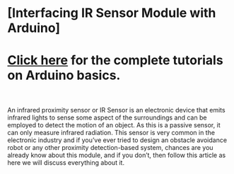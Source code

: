 # [Interfacing IR Sensor Module with Arduino]

[<h1>Click here](https://github.com/Technicalaccent) for the complete tutorials on Arduino basics.</h1>


<br>
<br>
An infrared proximity sensor or IR Sensor is an electronic device that emits infrared lights to sense some aspect of the surroundings and can be employed to detect the motion of an object. As this is a passive sensor, it can only measure infrared radiation. This sensor is very common in the electronic industry and if you’ve ever tried to design an obstacle avoidance robot or any other proximity detection-based system, chances are you already know about this module, and if you don’t, then follow this article as here we will discuss everything about it.
<br>
<br>
